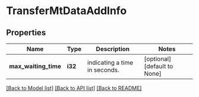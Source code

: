 # TransferMtDataAddInfo

## Properties
Name | Type | Description | Notes
------------ | ------------- | ------------- | -------------
**max_waiting_time** | **i32** | indicating a time in seconds. | [optional] [default to None]

[[Back to Model list]](../README.md#documentation-for-models) [[Back to API list]](../README.md#documentation-for-api-endpoints) [[Back to README]](../README.md)


